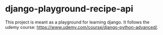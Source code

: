 # django-playground-recipe-api
This project is meant as a playground for learning django. It follows the udemy course: https://www.udemy.com/course/django-python-advanced/.
